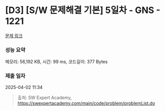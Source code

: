 # [D3] [S/W 문제해결 기본] 5일차 - GNS - 1221 

[문제 링크](https://swexpertacademy.com/main/code/problem/problemDetail.do?contestProbId=AV14jJh6ACYCFAYD) 

### 성능 요약

메모리: 56,192 KB, 시간: 99 ms, 코드길이: 377 Bytes

### 제출 일자

2025-04-02 11:34



> 출처: SW Expert Academy, https://swexpertacademy.com/main/code/problem/problemList.do